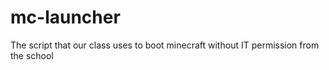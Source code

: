 # mc-launcher
The script that our class uses to boot minecraft without IT permission from the school
